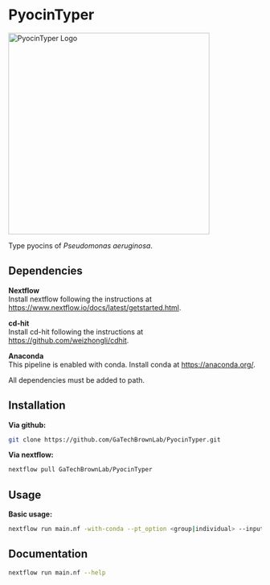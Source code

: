 # PyocinTyper
<img src="https://github.com/user-attachments/assets/44aa2bfe-7b94-4d5f-9e33-6b64dfb840e8" alt="PyocinTyper Logo" width="400"/>

Type pyocins of *Pseudomonas aeruginosa*.

## Dependencies

**Nextflow**  
Install nextflow following the instructions at https://www.nextflow.io/docs/latest/getstarted.html.

**cd-hit**  
Install cd-hit following the instructions at https://github.com/weizhongli/cdhit.

**Anaconda**  
This pipeline is enabled with conda. Install conda at https://anaconda.org/.  

All dependencies must be added to path.

## Installation
**Via github:**  
```bash 
git clone https://github.com/GaTechBrownLab/PyocinTyper.git
```

**Via nextflow:** 
```bash 
nextflow pull GaTechBrownLab/PyocinTyper
```

## Usage

**Basic usage:**  
```bash
nextflow run main.nf -with-conda --pt_option <group|individual> --input_files "./data/*.gbff" --outdir "/results"
```

## Documentation
```bash 
nextflow run main.nf --help
```
